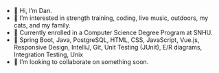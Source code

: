 - 👋 Hi, I’m Dan.
- 👀 I’m interested in strength training, coding, live music, outdoors, my cats, and my family.
- 🏫 Currently enrolled in a Computer Science Degree Program at SNHU.
- 🧠 Spring Boot, Java, PostgreSQL, HTML, CSS, JavaScript, Vue.js, Responsive Design, IntelliJ, Git, Unit Testing (JUnit), E/R diagrams, Integration Testing, Unix
- 💞️ I’m looking to collaborate on something soon.

<!---
DtotheHill/DtotheHill is a ✨ special ✨ repository because its `README.md` (this file) appears on your GitHub profile.
You can click the Preview link to take a look at your changes.
--->
